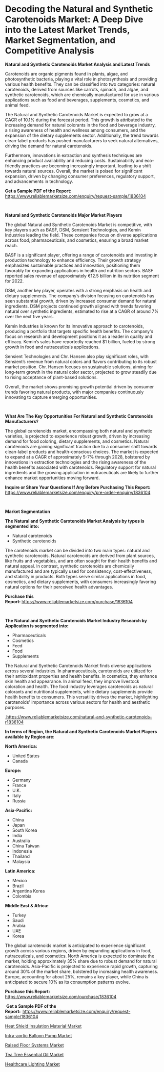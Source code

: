 <p><h1>Decoding the Natural and Synthetic Carotenoids Market: A Deep Dive into the Latest Market Trends, Market Segmentation, and Competitive Analysis</h1></p><p><strong>Natural and Synthetic Carotenoids Market Analysis and Latest Trends</strong></p>
<p><p>Carotenoids are organic pigments found in plants, algae, and photosynthetic bacteria, playing a vital role in photosynthesis and providing various health benefits. They can be classified into two categories: natural carotenoids, derived from sources like carrots, spinach, and algae, and synthetic carotenoids, which are chemically manufactured for use in various applications such as food and beverages, supplements, cosmetics, and animal feed.</p><p>The Natural and Synthetic Carotenoids Market is expected to grow at a CAGR of 10.1% during the forecast period. This growth is attributed to the increasing demand for natural colorants in the food and beverage industry, a rising awareness of health and wellness among consumers, and the expansion of the dietary supplements sector. Additionally, the trend towards clean-label products has pushed manufacturers to seek natural alternatives, driving the demand for natural carotenoids. </p><p>Furthermore, innovations in extraction and synthesis techniques are enhancing product availability and reducing costs. Sustainability and eco-friendly practices are becoming increasingly important, leading to a shift towards natural sources. Overall, the market is poised for significant expansion, driven by changing consumer preferences, regulatory support, and advancements in technology.</p></p>
<p><strong>Get a Sample PDF of the Report:&nbsp;</strong> <a href="https://www.reliablemarketsize.com/enquiry/request-sample/1836104?utm_campaign=1601&utm_medium=2&utm_source=Github&utm_content=ia&utm_term=16102024&utm_id=natural-and-synthetic-carotenoids">https://www.reliablemarketsize.com/enquiry/request-sample/1836104</a></p>
<p>&nbsp;</p>
<p><strong>Natural and Synthetic Carotenoids Major Market Players</strong></p>
<p><p>The global Natural and Synthetic Carotenoids Market is competitive, with key players such as BASF, DSM, Sensient Technologies, and Kemin Industries leading the field. These companies focus on diverse applications across food, pharmaceuticals, and cosmetics, ensuring a broad market reach.</p><p>BASF is a significant player, offering a range of carotenoids and investing in production technology to enhance efficiency. Their growth strategy emphasizes sustainable practices and innovation, positioning them favorably for expanding applications in health and nutrition sectors. BASF reported sales revenue of approximately €12.5 billion in its nutrition segment for 2022.</p><p>DSM, another key player, operates with a strong emphasis on health and dietary supplements. The company’s division focusing on carotenoids has seen substantial growth, driven by increased consumer demand for natural ingredients. DSM projects continued growth aligned with trends favoring natural over synthetic ingredients, estimated to rise at a CAGR of around 7% over the next five years.</p><p>Kemin Industries is known for its innovative approach to carotenoids, producing a portfolio that targets specific health benefits. The company's focus on research and development positions it as a leader in quality and efficacy. Kemin’s sales have reportedly reached $1 billion, fueled by strong growth in food and nutraceuticals applications.</p><p>Sensient Technologies and Chr. Hansen also play significant roles, with Sensient’s revenue from natural colors and flavors contributing to its robust market position. Chr. Hansen focuses on sustainable solutions, aiming for long-term growth in the natural color sector, projected to grow steadily due to rising acceptance of plant-based solutions.</p><p>Overall, the market shows promising growth potential driven by consumer trends favoring natural products, with major companies continuously innovating to capture emerging opportunities.</p></p>
<p>&nbsp;</p>
<p><strong>What Are The Key Opportunities For Natural and Synthetic Carotenoids Manufacturers?</strong></p>
<p><p>The global carotenoids market, encompassing both natural and synthetic varieties, is projected to experience robust growth, driven by increasing demand for food coloring, dietary supplements, and cosmetics. Natural carotenoids are gaining significant traction due to a consumer shift towards clean-label products and health-conscious choices. The market is expected to expand at a CAGR of approximately 5-7% through 2028, bolstered by innovations in extraction technologies and the rising awareness of the health benefits associated with carotenoids. Regulatory support for natural ingredients and the growing application in nutraceuticals are likely to further enhance market opportunities moving forward.</p></p>
<p><strong>Inquire or Share Your Questions If Any Before Purchasing This Report:</strong> <a href="https://www.reliablemarketsize.com/enquiry/pre-order-enquiry/1836104?utm_campaign=1601&utm_medium=2&utm_source=Github&utm_content=ia&utm_term=16102024&utm_id=natural-and-synthetic-carotenoids">https://www.reliablemarketsize.com/enquiry/pre-order-enquiry/1836104</a></p>
<p>&nbsp;</p>
<p><strong>Market Segmentation</strong></p>
<p><strong>The Natural and Synthetic Carotenoids Market Analysis by types is segmented into:</strong></p>
<p><ul><li>Natural carotenoids</li><li>Synthetic carotenoids</li></ul></p>
<p><p>The carotenoids market can be divided into two main types: natural and synthetic carotenoids. Natural carotenoids are derived from plant sources, like fruits and vegetables, and are often sought for their health benefits and natural appeal. In contrast, synthetic carotenoids are chemically manufactured and are typically used for consistency, cost-effectiveness, and stability in products. Both types serve similar applications in food, cosmetics, and dietary supplements, with consumers increasingly favoring natural options for their perceived health advantages.</p></p>
<p><strong>Purchase this Report:&nbsp;</strong><a href="https://www.reliablemarketsize.com/purchase/1836104?utm_campaign=1601&utm_medium=2&utm_source=Github&utm_content=ia&utm_term=16102024&utm_id=natural-and-synthetic-carotenoids">https://www.reliablemarketsize.com/purchase/1836104</a></p>
<p>&nbsp;</p>
<p><strong>The Natural and Synthetic Carotenoids Market Industry Research by Application is segmented into:</strong></p>
<p><ul><li>Pharmaceuticals</li><li>Cosmetics</li><li>Feed</li><li>Food</li><li>Supplements</li></ul></p>
<p><p>The Natural and Synthetic Carotenoids Market finds diverse applications across several industries. In pharmaceuticals, carotenoids are utilized for their antioxidant properties and health benefits. In cosmetics, they enhance skin health and appearance. In animal feed, they improve livestock coloration and health. The food industry leverages carotenoids as natural colorants and nutritional supplements, while dietary supplements provide health benefits to consumers. This versatility drives the market, highlighting carotenoids' importance across various sectors for health and aesthetic purposes.</p></p>
<p><a href="https://www.reliablemarketsize.com/natural-and-synthetic-carotenoids-r1836104?utm_campaign=1601&utm_medium=2&utm_source=Github&utm_content=ia&utm_term=16102024&utm_id=natural-and-synthetic-carotenoids">&nbsp;https://www.reliablemarketsize.com/natural-and-synthetic-carotenoids-r1836104</a></p>
<p><strong>In terms of Region, the Natural and Synthetic Carotenoids Market Players available by Region are:</strong></p>
<p>
    <p> <strong> North America: </strong>
        <ul>
            <li>United States</li>
            <li>Canada</li>
        </ul>
        </p> 
    <p> <strong> Europe: </strong>
        <ul>
            <li>Germany</li>
            <li>France</li>
            <li>U.K.</li>
            <li>Italy</li>
            <li>Russia</li>
        </ul>
        </p> 
    <p> <strong> Asia-Pacific: </strong>
        <ul>
            <li>China</li>
            <li>Japan</li>
            <li>South Korea</li>
            <li>India</li>
            <li>Australia</li>
            <li>China Taiwan</li>
            <li>Indonesia</li>
            <li>Thailand</li>
            <li>Malaysia</li>
        </ul>
        </p> 
    <p> <strong> Latin America: </strong>
        <ul>
            <li>Mexico</li>
            <li>Brazil</li>
            <li>Argentina Korea</li>
            <li>Colombia</li>
        </ul>
        </p> 
    <p> <strong> Middle East & Africa: </strong>
        <ul>
            <li>Turkey</li>
            <li>Saudi</li>
            <li>Arabia</li>
            <li>UAE</li>
            <li>Korea</li>
        </ul>
    </p>
    </p>
<p><p>The global carotenoids market is anticipated to experience significant growth across various regions, driven by expanding applications in food, nutraceuticals, and cosmetics. North America is expected to dominate the market, holding approximately 35% share due to robust demand for natural carotenoids. Asia-Pacific is projected to experience rapid growth, capturing around 30% of the market share, bolstered by increasing health awareness. Europe, accounting for about 25%, remains a key player, while China is anticipated to secure 10% as its consumption patterns evolve.</p></p>
<p><strong>Purchase this Report: </strong><a href="https://www.reliablemarketsize.com/purchase/1836104?utm_campaign=1601&utm_medium=2&utm_source=Github&utm_content=ia&utm_term=16102024&utm_id=natural-and-synthetic-carotenoids">https://www.reliablemarketsize.com/purchase/1836104</a></p>
<p>&nbsp;<strong>Get a Sample PDF of the Report:&nbsp;&nbsp;</strong><a href="https://www.reliablemarketsize.com/enquiry/request-sample/1836104?utm_campaign=1601&utm_medium=2&utm_source=Github&utm_content=ia&utm_term=16102024&utm_id=natural-and-synthetic-carotenoids">https://www.reliablemarketsize.com/enquiry/request-sample/1836104</a></p>
<p><strong></strong></p>
<p><p><a href="https://www.linkedin.com/pulse/heat-shield-insulation-material-market-outlook-complete-industry-nrb8c?utm_campaign=1601&utm_medium=2&utm_source=Github&utm_content=ia&utm_term=16102024&utm_id=natural-and-synthetic-carotenoids">Heat Shield Insulation Material Market</a></p><p><a href="https://github.com/indrystar/Market-Research-Report-List-5/blob/main/intra-aortic-balloon-pump-market.md?utm_campaign=1601&utm_medium=2&utm_source=Github&utm_content=ia&utm_term=16102024&utm_id=natural-and-synthetic-carotenoids">Intra-aortic Balloon Pump Market</a></p><p><a href="https://www.linkedin.com/pulse/trends-global-raised-floor-systems-market-forecast-analysis-25htc?utm_campaign=1601&utm_medium=2&utm_source=Github&utm_content=ia&utm_term=16102024&utm_id=natural-and-synthetic-carotenoids">Raised Floor Systems Market</a></p><p><a href="https://www.linkedin.com/pulse/tea-tree-essential-oil-market-size-share-trends-analysis-report-ocfzc?utm_campaign=1601&utm_medium=2&utm_source=Github&utm_content=ia&utm_term=16102024&utm_id=natural-and-synthetic-carotenoids">Tea Tree Essential Oil Market</a></p><p><a href="https://www.linkedin.com/pulse/healthcare-lighting-market-industry-landscape-growth-trajectories-0yfuc?utm_campaign=1601&utm_medium=2&utm_source=Github&utm_content=ia&utm_term=16102024&utm_id=natural-and-synthetic-carotenoids">Healthcare Lighting Market</a></p></p>